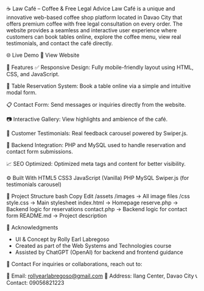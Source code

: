 ☕ Law Café – Coffee & Free Legal Advice
Law Café is a unique and innovative web-based coffee shop platform located in Davao City that offers premium coffee with free legal consultation on every order. The website provides a seamless and interactive user experience where customers can book tables online, explore the coffee menu, view real testimonials, and contact the café directly.

🌐 Live Demo
🔗 View Website 

📌 Features
✅ Responsive Design: Fully mobile-friendly layout using HTML, CSS, and JavaScript.

📅 Table Reservation System: Book a table online via a simple and intuitive modal form.

📋 Contact Form: Send messages or inquiries directly from the website.

📷 Interactive Gallery: View highlights and ambience of the café.

📑 Customer Testimonials: Real feedback carousel powered by Swiper.js.

🔐 Backend Integration: PHP and MySQL used to handle reservation and contact form submissions.

📈 SEO Optimized: Optimized meta tags and content for better visibility.

⚙️ Built With
HTML5
CSS3
JavaScript (Vanilla)
PHP
MySQL
Swiper.js (for testimonials carousel)


📂 Project Structure
bash
Copy
Edit
/assets
  /images     → All image files
/css
  style.css   → Main stylesheet
index.html    → Homepage
reserve.php   → Backend logic for reservations
contact.php   → Backend logic for contact form
README.md     → Project description

🤝 Acknowledgments
- UI & Concept by Rolly Earl Labregoso
- Created as part of the Web Systems and Technologies course
- Assisted by ChatGPT (OpenAI) for backend and frontend guidance

📧 Contact
For inquiries or collaborations, reach out to:

📩 Email: rollyearlabregoso@gmail.com
📍 Address: Ilang Center, Davao City
📞 Contact: 09056821223